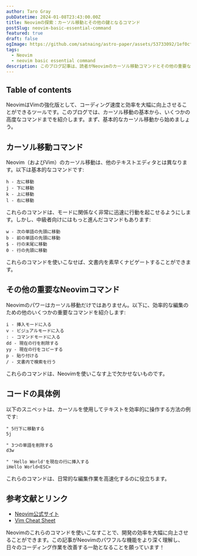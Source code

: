 ```yaml
---
author: Taro Gray
pubDatetime: 2024-01-08T23:43:00.00Z
title: Neovimの探索：カーソル移動とその他の鍵となるコマンド
postSlug: neovim-basic-essential-command
featured: true
draft: false
ogImage: https://github.com/satnaing/astro-paper/assets/53733092/1ef0cf03-8137-4d67-ac81-84a032119e3a
tags:
  - Neovim
  - neovim basic essential command
description: このブログ記事は、読者がNeovimのカーソル移動コマンドとその他の重要なコマンドを理解し、快適に使いこなせるようになることを目指しています。面白さとわかりやすさをバランス良く保ちながら、中級者に向けた具体的なコード例を提供しています。また、さらに学びを深めるためのリンクも紹介しています。
---
```


## Table of contents

NeovimはVimの強化版として、コーディング速度と効率を大幅に向上させることができるツールです。このブログでは、カーソル移動の基本から、いくつかの高度なコマンドまでを紹介します。まず、基本的なカーソル移動から始めましょう。

## カーソル移動コマンド

Neovim（およびVim）のカーソル移動は、他のテキストエディタとは異なります。以下は基本的なコマンドです:

```vim
h - 左に移動
j - 下に移動
k - 上に移動
l - 右に移動
```

これらのコマンドは、モードに関係なく非常に迅速に行動を起こせるようにします。しかし、中級者向けにはもっと進んだコマンドもあります:

```vim
w - 次の単語の先頭に移動
b - 前の単語の先頭に移動
$ - 行の末尾に移動
0 - 行の先頭に移動
```

これらのコマンドを使いこなせば、文書内を素早くナビゲートすることができます。

## その他の重要なNeovimコマンド

Neovimのパワーはカーソル移動だけではありません。以下に、効率的な編集のための他のいくつかの重要なコマンドを紹介します:

```vim
i - 挿入モードに入る
v - ビジュアルモードに入る
: - コマンドモードに入る
dd - 現在の行を削除する
yy - 現在の行をコピーする
p - 貼り付ける
/ - 文書内で検索を行う
```

これらのコマンドは、Neovimを使いこなす上で欠かせないものです。

## コードの具体例

以下のスニペットは、カーソルを使用してテキストを効率的に操作する方法の例です:

```vim
" 5行下に移動する
5j

" 3つの単語を削除する
d3w

" 'Hello World'を現在の行に挿入する
iHello World<ESC>
```

これらのコマンドは、日常的な編集作業を高速化するのに役立ちます。

## 参考文献とリンク

- [Neovim公式サイト](https://neovim.io/)
- [Vim Cheat Sheet](https://vim.rtorr.com/)

Neovimのこれらのコマンドを使いこなすことで、開発の効率を大幅に向上させることができます。この記事がNeovimのパワフルな機能をより深く理解し、日々のコーディング作業を改善する一助となることを願っています！
